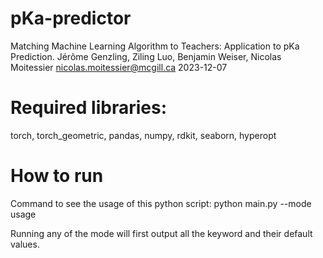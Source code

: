 # pKa-predictor
Matching Machine Learning Algorithm to Teachers: Application to pKa Prediction.
Jérôme Genzling, Ziling Luo, Benjamin Weiser, Nicolas Moitessier
nicolas.moitessier@mcgill.ca
2023-12-07

# Required libraries:
torch, torch_geometric, pandas, numpy, rdkit, seaborn, hyperopt

# How to run
Command to see the usage of this python script:
python main.py --mode usage

Running any of the mode will first output all the keyword and their default values.
